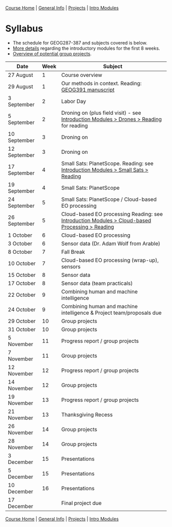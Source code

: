 [Course Home](../README.md) | [General Info](general-information.md) | [Projects](projects.md) | [Intro Modules](introductory-modules.md)

# Syllabus

- The schedule for GEOG287-387 and subjects covered is below. 
- [More details](introductory-modules.md) regarding the introductory modules for the first 8 weeks.
- [Overview of potential group projects](projects.md).


| Date 	       | Week | Subject                                         | 
|--------------|------|-------------------------------------------------|
| 27 August    | 1 | Course overview               |
| 29 August    | 1 | Our methods in context. Reading: [GEOG391 manuscript](https://www.dropbox.com/s/ac40iyiwylzh1nz/geog391_ms.docx?dl=0) |
| 3 September  | 2 | Labor Day     |
| 5 September  | 2 | Droning on (plus field visit) - see [Introduction Modules > Drones > Reading](introductory-modules.md#droning-on) for reading  |
| 10 September | 3 | Droning on      |
| 12 September | 3 | Droning on     |
| 17 September | 4 | Small Sats: PlanetScope. Reading: see [Introduction Modules > Small Sats > Reading](introductory-modules.md#small-sats)    |
| 19 September | 4 | Small Sats: PlanetScope    |
| 24 September | 5 | Small Sats: PlanetScope / Cloud-based EO processing |
| 26 September | 5 | Cloud-based EO processing Reading: see [Introduction Modules > Cloud-based Processing > Reading](introductory-modules.md#cloud-based-processing) |
| 1 October    | 6 | Cloud-based EO processing   |
| 3 October    | 6 | Sensor data (Dr. Adam Wolf from Arable)            |
| 8 October    | 7 | Fall Break     |
| 10 October   | 7 | Cloud-based EO processing (wrap-up), sensors    |
| 15 October   | 8 | Sensor data  |        
| 17 October   | 8 | Sensor data (team practicals)   |
| 22 October   | 9 | Combining human and machine intelligence   |
| 24 October   | 9 | Combining human and machine intelligence & Project team/proposals due                |
| 29 October  | 10 | Group projects          |
| 31 October  | 10 | Group projects                 |
| 5 November  | 11 | Progress report / group projects                 |
| 7 November  | 11 | Group projects                 |
| 12 November  | 12 | Progress report / group projects                 |
| 14 November  | 12 | Group projects                 |
| 19 November  | 13 | Progress report / group projects               |
| 21 November  | 13 | Thanksgiving Recess |
| 26 November  | 14 | Group projects                 |
| 28 November  | 14 | Group projects                 |
| 3 December   | 15 | Presentations                 |
| 5 December   | 15 | Presentations                 |
| 10 December  | 16 | Presentations                 |
| 17 December  |    | Final project due             |

[Course Home](../README.md) | [General Info](general-information.md) | [Projects](projects.md) | [Intro Modules](introductory-modules.md)
